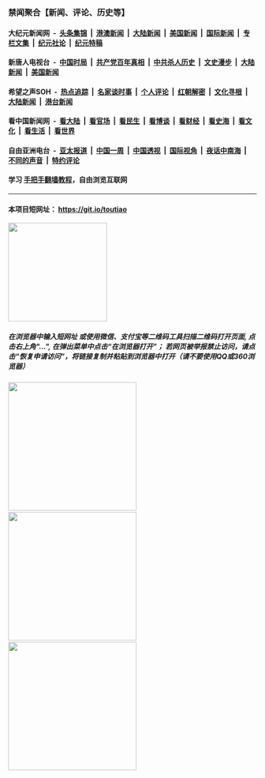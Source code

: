 ### 禁闻聚合【新闻、评论、历史等】

#### 大纪元新闻网 &nbsp;-&nbsp; [头条集锦](indexes/E头条集锦.md?t=02241531) &nbsp;|&nbsp; [港澳新闻](indexes/E港澳新闻.md?t=02241531)  &nbsp;|&nbsp; [大陆新闻](indexes/E大陆新闻.md?t=02241531) &nbsp;|&nbsp; [美国新闻](indexes/E美国新闻.md?t=02241531) &nbsp;|&nbsp; [国际新闻](indexes/E国际新闻.md?t=02241531) &nbsp;|&nbsp; [专栏文集](indexes/E专栏文集.md?t=02241531) &nbsp;|&nbsp; [纪元社论](indexes/E纪元社论.md?t=02241531) &nbsp;|&nbsp; [纪元特稿](indexes/E纪元特稿.md?t=02241531) 

#### 新唐人电视台 &nbsp;-&nbsp; [中国时局](indexes/N中国时局.md?t=02241531) &nbsp;|&nbsp; [共产党百年真相](indexes/N共产党百年真相.md?t=02241531) &nbsp;|&nbsp; [中共杀人历史](indexes/N中共杀人历史.md?t=02241531) &nbsp;|&nbsp; [文史漫步](indexes/N文史漫步.md?t=02241531) &nbsp;|&nbsp; [大陆新闻](indexes/N大陆新闻.md?t=02241531) &nbsp;|&nbsp; [美国新闻](indexes/N美国新闻.md?t=02241531)

#### 希望之声SOH &nbsp;-&nbsp; [热点追踪](indexes/H热点追踪.md?t=02241531) &nbsp;|&nbsp; [名家谈时事](indexes/H名家谈时事.md?t=02241531) &nbsp;|&nbsp; [个人评论](indexes/H个人评论.md?t=02241531)  &nbsp;|&nbsp; [红朝解密](indexes/H红朝解密.md?t=02241531) &nbsp;|&nbsp; [文化寻根](indexes/H文化寻根.md?t=02241531) &nbsp;|&nbsp; [大陆新闻](indexes/H大陆新闻.md?t=02241531) &nbsp;|&nbsp; [港台新闻](indexes/H港台新闻.md?t=02241531)

#### 看中国新闻网 &nbsp;-&nbsp; [看大陆](indexes/S看大陆.md?t=02241531) &nbsp;|&nbsp; [看官场](indexes/S看官场.md?t=02241531) &nbsp;|&nbsp; [看民生](indexes/S看民生.md?t=02241531)  &nbsp;|&nbsp; [看博谈](indexes/S看博谈.md?t=02241531) &nbsp;|&nbsp; [看财经](indexes/S看财经.md?t=02241531) &nbsp;|&nbsp; [看史海](indexes/S看史海.md?t=02241531) &nbsp;|&nbsp; [看文化](indexes/S看文化.md?t=02241531) &nbsp;|&nbsp; [看生活](indexes/S看生活.md?t=02241531) &nbsp;|&nbsp; [看世界](indexes/S看世界.md?t=02241531)

#### 自由亚洲电台 &nbsp;-&nbsp; [亚太报道](indexes/R亚太报道.md?t=02241531) &nbsp;|&nbsp; [中国一周](indexes/R中国一周.md?t=02241531) &nbsp;|&nbsp; [中国透视](indexes/R中国透视.md?t=02241531)  &nbsp;|&nbsp; [国际视角](indexes/R国际视角.md?t=02241531) &nbsp;|&nbsp; [夜话中南海](indexes/R夜话中南海.md?t=02241531) &nbsp;|&nbsp; [不同的声音](indexes/R不同的声音.md?t=02241531) &nbsp;|&nbsp; [特约评论](indexes/R特约评论.md?t=02241531)

#### 学习 [手把手翻墙教程](https://github.com/gfw-breaker/guides/wiki)，自由浏览互联网

----

#### 本项目短网址： https://git.io/toutiao
<img src="https://raw.githubusercontent.com/gfw-breaker/banned-news/master/scripts/img/qr.png" width="200px"/>  

##### 在浏览器中输入短网址 或使用微信、支付宝等二维码工具扫描二维码打开页面, 点击右上角"...", 在弹出菜单中点击“在浏览器打开”； 若网页被举报禁止访问，请点击“恢复申请访问”，将链接复制并粘贴到浏览器中打开（请不要使用QQ或360浏览器）

<img src="https://raw.githubusercontent.com/gfw-breaker/banned-news/master/scripts/img/1.png" width="260px"/> &nbsp; <img src="https://raw.githubusercontent.com/gfw-breaker/banned-news/master/scripts/img/2.png" width="260px"/> &nbsp; <img src="https://raw.githubusercontent.com/gfw-breaker/banned-news/master/scripts/img/3.png" width="260px"/>
